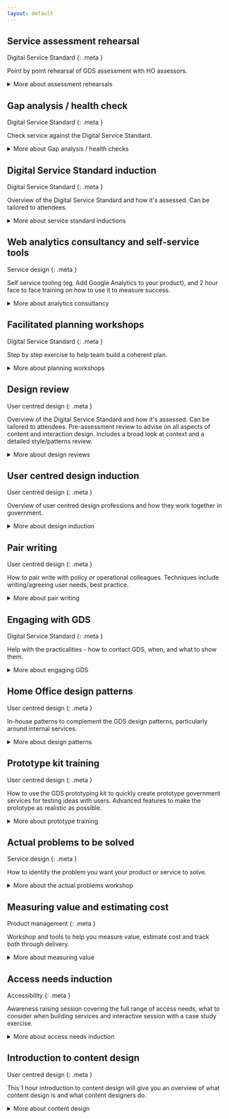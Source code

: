```yaml
---
layout: default
---
```


<div class="content" markdown="1">

## Service assessment rehearsal

Digital Service Standard
{: .meta }

Point by point rehearsal of GDS assessment with HO assessors.

<details>
  <summary><span class="summary">More about assessment rehearsals</span></summary>
  <div class="panel panel-border-narrow">
    <h3>Benefits:</h3>
    <ul class="list list-bullet">
      <li>reduce risk of failing or being unprepared for the GDS assessment</li>
      <li>identify any points where team may need to prepare more information</li>
    </ul>
    <h3>Outputs:</h3>
    <ul class="list list-bullet">
      <li>a written report with clear findings and recommendations</li>
      <li>feedback on the presentation</li>
    </ul>
    <div class="button-secondary"><a href="mailto:CentreOfExcellenceCentral@digital.homeoffice.gov.uk?subject=Book%20an%20assessment%20rehearsal">Book an assessment rehearsal</a></div>  
  </div>
</details>   

</div>




<div class="content" markdown="1">

## Gap analysis / health check

Digital Service Standard
{: .meta }

Check service against the Digital Service Standard.

<details>
  <summary><span class="summary">More about Gap analysis / health checks</span></summary>
  <div class="panel panel-border-narrow">
    <h3>Benefits:</h3>
    <ul class="list list-bullet">
      <li>understand where your service is against the standard, so we can offer the right support for future development</li>
    </ul>
    <h3>Outputs:</h3>
    <ul class="list list-bullet">
      <li>feedback at the end of the session, with follow up if needed</li>
    </ul>
    <div class="button-secondary"><a href="mailto:CentreOfExcellenceCentral@digital.homeoffice.gov.uk?subject=Book%20a%20analysis/healthcheck">Book a analysis/health check</a></div>
  </div>
</details>  

</div>



<div class="content" markdown="1">

## Digital Service Standard induction

Digital Service Standard
{: .meta }

Overview of the Digital Service Standard and how it's assessed. Can be tailored to attendees.

<details>
  <summary><span class="summary">More about service standard inductions</span></summary>
  <div class="panel panel-border-narrow">
    <h3>Benefits:</h3>
    <ul class="list list-bullet">
      <li>raise awareness of what the Digital Service Standard is and what it means for the team</li>
      <li>build understanding of how to build the right products in the right way, from the start</li>
    </ul>
    <h3>Outputs:</h3>
    <ul class="list list-bullet">
      <li>team gains basic understanding of the Digital Service Standard and how it's applied</li>
    </ul>
    <div class="button-secondary"><a href="mailto:CentreOfExcellenceCentral@digital.homeoffice.gov.uk?subject=Book%20a%20standards%induction">Book a standards induction</a></div>
  </div>
</details>

</div>




<div class="content" markdown="1">

## Web analytics consultancy and self-service tools

Service design
{: .meta }

Self service tooling (eg. Add Google Analytics to your product), and 2 hour face to face training on how to use it to measure success.

<details>
  <summary><span class="summary">More about analytics consultancy</span></summary>
  <div class="panel panel-border-narrow">
    <h3>Benefits:</h3>
    <ul class="list list-bullet">
      <li>learn to identify the right problem to solve and measure how your service is performing</li>
    </ul>
    <h3>Outputs:</h3>
    <ul class="list list-bullet">
      <li>identify the right analytics tools to use, and an initial set of things to help measure success</li>
    </ul>
    <div class="button-secondary"><a href="mailto:CentreOfExcellenceCentral@digital.homeoffice.gov.uk?subject=Book%20a%20analytics%20consultancy">Book a analytics consultancy</a></div>
  </div>
</details>

</div>




<div class="content" markdown="1">

## Facilitated planning workshops

Digital Service Standard
{: .meta }

Step by step exercise to help team build a coherent plan.

<details>
  <summary><span class="summary">More about planning workshops</span></summary>
  <div class="panel panel-border-narrow">
    <h3>Benefits:</h3>
    <ul class="list list-bullet">
      <li>ensure your plan is sound, achievable and understood by the team who will be delivering it</li>
    </ul>
    <h3>Outputs:</h3>
    <ul class="list list-bullet">
      <li>documented goals, success measurements, high level planning steps, risks and dependencies, agreed way of working</li>
      <li>plans more likely to meet deadlines and goals</li>
      <li>ongoing support from the centre of excellence for duration of the phase</li>
    </ul>
    <div class="button-secondary"><a href="mailto:CentreOfExcellenceCentral@digital.homeoffice.gov.uk?subject=Book%20a%20planning%20workshop">Book a planning workshop</a></div>
  </div>
</details>

</div>




<div class="content" markdown="1">

## Design review

User centred design
{: .meta }

Overview of the Digital Service Standard and how it's assessed. Can be tailored to attendees. Pre-assessment review to advise on all aspects of content and interaction design. Includes a broad look at context and a detailed style/patterns review.

<details>
  <summary><span class="summary">More about design reviews</span></summary>
  <div class="panel panel-border-narrow">
    <h3>Benefits:</h3>
    <ul class="list list-bullet">
      <li>design services that are more likely to meet points 12 and 13 of the Digital Service Standard</li>
    </ul>
    <h3>Outputs:</h3>
    <ul class="list list-bullet">
      <li>written review with clear recommendations</li>
    </ul>
    <div class="button-secondary"><a href="mailto:CentreOfExcellenceCentral@digital.homeoffice.gov.uk?subject=Book%20a%20design%20review">Book a design review</a></div>
  </div>
</details>

</div>




<div class="content" markdown="1">

## User centred design induction

User centred design
{: .meta }

Overview of user centred design professions and how they work together in government.

<details>
  <summary><span class="summary">More about design induction</span></summary>
  <div class="panel panel-border-narrow">
    <h3>Benefits:</h3>
    <ul class="list list-bullet">
      <li>help research and design people understand boundaries and overlap between roles</li>
    </ul>
    <h3>Outputs:</h3>
    <ul class="list list-bullet">
      <li>Consistent approach to user centred design</li>
    </ul>
    <div class="button-secondary"><a href="mailto:CentreOfExcellenceCentral@digital.homeoffice.gov.uk?subject=Book%20a%20design%20review">Book a design review</a></div>
  </div>
</details>

</div>




<div class="content" markdown="1">

## Pair writing

User centred design
{: .meta }

How to pair write with policy or operational colleagues. Techniques include writing/agreeing user needs, best practice.

<details>
  <summary><span class="summary">More about pair writing</span></summary>
  <div class="panel panel-border-narrow">
    <h3>Benefits:</h3>
    <ul class="list list-bullet">
      <li>content designers and subject matter experts agree user needs and content creation process from the start</li>
    </ul>
    <h3>Outputs:</h3>
    <ul class="list list-bullet">
      <li>understand how to write content that is both clear and legally accurate</li>
    </ul>
    <div class="button-secondary"><a href="mailto:CentreOfExcellenceCentral@digital.homeoffice.gov.uk?subject=Book%20a%20pair%20writing%20workshop">Book a pair writing workshop</a></div>
  </div>
</details>

</div>




<div class="content" markdown="1">

## Engaging with GDS

Digital Service Standard
{: .meta }

Help with the practicalities - how to contact GDS, when, and what to show them.

<details>
  <summary><span class="summary">More about engaging GDS</span></summary>
  <div class="panel panel-border-narrow">
    <h3>Benefits:</h3>
    <ul class="list list-bullet">
      <li>access GDS support, get approval to spend money on a digital project</li>
    </ul>
    <h3>Outputs:</h3>
    <ul class="list list-bullet">
      <li>output of next steps depends on the service</li>
    </ul>
    <div class="button-secondary"><a href="mailto:CentreOfExcellenceCentral@digital.homeoffice.gov.uk?subject=Book%20engaging%20with%20GDS">Book engaging with GDS review</a></div>
  </div>

</details>

</div>




<div class="content" markdown="1">

## Home Office design patterns

User centred design
{: .meta }

In-house patterns to complement the GDS design patterns, particularly around internal services.

<details>
  <summary><span class="summary">More about design patterns</span></summary>
  <div class="panel panel-border-narrow">
    <h3>Benefits:</h3>
    <ul class="list list-bullet">
      <li>in-house patterns to complement the GDS design patterns, particularly around internal services</li>
    </ul>
    <h3>Outputs:</h3>
    <ul class="list list-bullet">
      <li>quicker and cheaper to build services. Consistency across HO services</li>
    </ul>
    <div class="button-secondary"><a href="https://home-office-digital-patterns.herokuapp.com/">Our design patterns</a></div>
  </div>
</details>

</div>




<div class="content" markdown="1">

## Prototype kit training

User centred design
{: .meta }

How to use the GDS prototyping kit to quickly create prototype government services for testing ideas with users. Advanced features to make the prototype as realistic as possible.

<details>
  <summary><span class="summary">More about prototype training</span></summary>
  <div class="panel panel-border-narrow">
    <h3>Benefits:</h3>
    <ul class="list list-bullet">
      <li>the ability to test ideas with users quickly and to a high fidelity</li>
    </ul>
    <h3>Outputs:</h3>
    <ul class="list list-bullet">
      <li>how to use the GOV.UK kit</li>
    </ul>
    <div class="button-secondary"><a href="mailto:CentreOfExcellenceCentral@digital.homeoffice.gov.uk?subject=Book%20prototype%20kit%20training">Book prototype kit training</a></div>
  </div>
</details>

</div>




<div class="content" markdown="1">

## Actual problems to be solved

Service design
{: .meta }

How to identify the problem you want your product or service to solve.

<details>
  <summary><span class="summary">More about the actual problems workshop</span></summary>
  <div class="panel panel-border-narrow">
    <h3>Benefits:</h3>
    <ul class="list list-bullet">
      <li>better achieve policy intent and desired outcomes when we're going to spend money on services</li>
    </ul>
    <div class="button-secondary"><a href="mailto:CentreOfExcellenceCentral@digital.homeoffice.gov.uk?subject=Book%20actual%20problems%20workshop">Book an actual problems workshop</a></div>
  </div>

</details>

</div>




<div class="content" markdown="1">

## Measuring value and estimating cost

Product management
{: .meta }

Workshop and tools to help you measure value, estimate cost and track both through delivery.

<details>
  <summary><span class="summary">More about measuring value</span></summary>
  <div class="panel panel-border-narrow">
    <h3>Benefits:</h3>
    <ul class="list list-bullet">
      <li>ensures successful outcomes and effective reporting governance</li>
    </ul>
    <div class="button-secondary"><a href="mailto:CentreOfExcellenceCentral@digital.homeoffice.gov.uk?subject=Book%20a%20measuring%20values%20workshop">Book a measuring values workshop</a></div>
  </div>

</details>

</div>




<div class="content" markdown="1">

## Access needs induction

Accessibility
{: .meta }

Awareness raising session covering the full range of access needs, what to consider when building services and interactive session with a case study exercise.

<details>
  <summary><span class="summary">More about access needs induction</span></summary>
  <div class="panel panel-border-narrow">
    <h3>Benefits:</h3>
    <ul class="list list-bullet">
      <li>raise awareness of the legal requirements to build accessible services</li>
      <li>equip staff with the skills they need to meet obligations in the Equality Act</li>
    </ul>
    <div class="button-secondary"><a href="mailto:CentreOfExcellenceCentral@digital.homeoffice.gov.uk?subject=Place%20on%20access%20needs%20induction">Get a place on access needs induction</a></div>
  </div>
</details>

</div>

<div class="content" markdown="1">

## Introduction to content design

User centred design
{: .meta }

This 1 hour introduction to content design will give you an overview of what content design is and what content designers do.

<details>
  <summary><span class="summary">More about content design</span></summary>
  <div class="panel panel-border-narrow">
    <h3>Benefits:</h3>
    <ul class="list list-bullet">
      <li>understand how to get content right from the start, how to get the best from a content designer and the business benefits of getting it right</li>
    </ul>
    <h3>Outputs:</h3>
    <ul class="list list-bullet">
      <li>1 hour talk with hands on exercise. Covers user needs, minimum viable content, how people read, style and structure and writing content for transactional services</li>
    </ul>
    <div class="button-secondary"><a href="mailto:CentreOfExcellenceCentral@digital.homeoffice.gov.uk?subject=Content%20design%20introduction">Content design introduction</a></div>
  </div>
</details>

</div>
